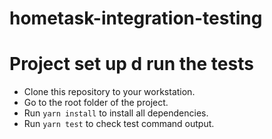 # hometask-integration-testing

# Project set up d run the tests  

- Clone this repository to your workstation.  
- Go to the root folder of the project.  
- Run `yarn install` to install all dependencies. 
- Run `yarn test` to check test command output.  